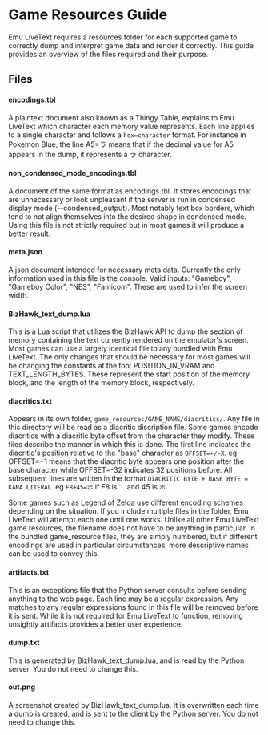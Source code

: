 # Game Resources Guide
Emu LiveText requires a resources folder for each supported game to correctly dump and interpret game data and render it correctly. This guide provides an overview of the files required and their purpose.

## Files
#### encodings.tbl
A plaintext document also known as a Thingy Table, explains to Emu LiveText which character each memory value represents. Each line applies to a single character and follows a `hex=character` format. For instance in Pokemon Blue, the line A5=ラ means that if the decimal value for A5 appears in the dump, it represents a ラ character.

#### non_condensed_mode_encodings.tbl
A document of the same format as encodings.tbl. It stores encodings that are unnecessary or look unpleasant if the server is run in condensed display mode (--condensed_output). Most notably text box borders, which tend to not align themselves into the desired shape in condensed mode. Using this file is not strictly required but in most games it will produce a better result.

#### meta.json
A json document intended for necessary meta data. Currently the only information used in this file is the console. Valid inputs: "Gameboy", "Gameboy Color", "NES", "Famicom". These are used to infer the screen width.

#### BizHawk_text_dump.lua
This is a Lua script that utilizes the BizHawk API to dump the section of memory containing the text currently rendered on the emulator's screen. Most games can use a largely identical file to any bundled with Emu LiveText. The only changes that should be necessary for most games will be changing the constants at the top: POSITION_IN_VRAM and TEXT_LENGTH_BYTES. These represent the start position of the memory block, and the length of the memory block, respectively.

#### diacritics.txt
Appears in its own folder, `game_resources/GAME_NAME/diacritics/`. Any file in this directory will be read as a diacritic discription file. Some games encode diacritics with a diacritic byte offset from the character they modify. These files describe the manner in which this is done. The first line indicates the diacritic's position relative to the "base" character as `OFFSET=+/-X`. eg OFFSET=+1 means that the diacritic byte appears one position after the base character while OFFSET=-32 indicates 32 positions before. All subsequent lines are written in the format `DIACRITIC BYTE + BASE BYTE = KANA LITERAL`. eg `F8+45=ボ` if F8 is `゛` and 45 is `ホ`.

Some games such as Legend of Zelda use different encoding schemes depending on the situation. If you include multiple files in the folder, Emu LiveText will attempt each one until one works. Unlike all other Emu LiveText game resources, the filename does not have to be anything in particular. In the bundled game_resource files, they are simply numbered,  but if different encodings are used in particular circumstances, more descriptive names can be used to convey this.

#### artifacts.txt
This is an exceptions file that the Python server consults before sending anything to the web page.  Each line may be a regular expression. Any matches to any regular expressions found in this file will be removed before it is sent. While it is not required for Emu LiveText to function, removing unsightly artifacts provides a better user experience.

#### dump.txt
This is generated by BizHawk_text_dump.lua, and is read by the Python server. You do not need to change this.

#### out.png
A screenshot created by BizHawk_text_dump.lua. It is overwritten each time a dump is created, and is sent to the client by the Python server. You do not need to change this.


